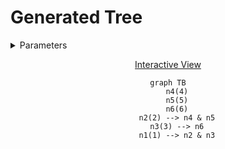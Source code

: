 # Generated Tree

<details>
<summary> Parameters </summary>

- Leaves: 3
- Branches: 2
- Order: Ascending
- Level Outlines: no
- Table Representation: Horizontal (top-down)

```console
enary 3 2 -a -o examples/03x2:ascending.md
```

</details>

<div align="center">

[Interactive View](https://mermaid.live/view#pako:eNo9y70KwjAYheFb-TiDpFCH_g4ZHMQ70EmyfLTpDzRJickgpfcuYur28nDOhs71GhKj53Wix1VZIiJbizpL2YjmyFa0R5aizOh8vpCt6US2SVyJKnGbpBBFkvI7rJDDaG947iGxKYRJG60gFXo9cFyCwo4cHIO7v20HGXzUObyL4wQ58PLSOeLac9C3mUfP5q8r26dz5nfZP5lpPwA)

```mermaid
graph TB
    n4(4)
    n5(5)
    n6(6)
    n2(2) --> n4 & n5
    n3(3) --> n6
    n1(1) --> n2 & n3
```

</div>
